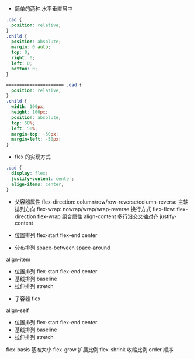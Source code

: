 - 简单的两种 水平垂直居中

```css
.dad {
  position: relative;
}
.child {
  position: absolute;
  margin: 0 auto;
  top: 0;
  right: 0;
  left: 0;
  bottom: 0;
}

====================== .dad {
  position: relative;
}
.child {
  width: 100px;
  height: 100px;
  position: absolute;
  top: 50%;
  left: 50%;
  margin-top: -50px;
  margin-left: -50px;
}
```

- flex 的实现方式

```css
.dad {
  display: flex;
  justify-content: center;
  align-items: center;
}
```

- 父容器属性
  flex-direction: column/row/row-reverse/column-reverse 主轴排列方向
  flex-wrap: nowrap/wrap/wrap-reverse 换行方式
  flex-flow: flex-direction flex-wrap 组合属性
  align-content 多行沿交叉轴对齐
  justify-content

- 位置排列 flex-start flex-end center
- 分布排列 space-between space-around

align-item

- 位置排列 flex-start flex-end center
- 基线排列 baseline
- 拉伸排列 stretch

* 子容器
  flex

align-self

- 位置排列 flex-start flex-end center
- 基线排列 baseline
- 拉伸排列 stretch

flex-basis 基准大小
flex-grow 扩展比例
flex-shrink 收缩比例
order 顺序
